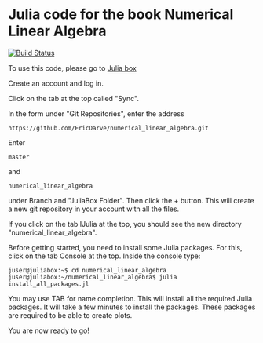 # Julia code for the book Numerical Linear Algebra

[![Build Status](https://travis-ci.org/EricDarve/numerical_linear_algebra.svg?branch=master)](https://travis-ci.org/EricDarve/numerical_linear_algebra)

To use this code, please go to
[Julia box](https://juliabox.org/)

Create an account and log in.

Click on the tab at the top called "Sync".

In the form under "Git Repositories", enter the address

    https://github.com/EricDarve/numerical_linear_algebra.git

Enter

    master

and

    numerical_linear_algebra

under Branch and "JuliaBox Folder". Then click the + button. This will create a new git repository in your account with all the files.

If you click on the tab IJulia at the top, you should see the new directory "numerical_linear_algebra".

Before getting started, you need to install some Julia packages. For this, click on the tab Console at the top. Inside the console type:

    juser@juliabox:~$ cd numerical_linear_algebra
    juser@juliabox:~/numerical_linear_algebra$ julia install_all_packages.jl 

You may use TAB for name completion. This will install all the required Julia packages. It will take a few minutes to install the packages. These packages are required to be able to create plots.

You are now ready to go!

